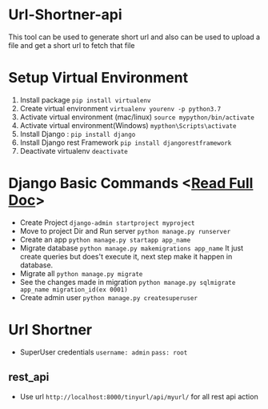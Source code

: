 # Url-Shortner-api
This tool can be used to generate short url and also can be used to upload a file and get a short url to fetch that file

# Setup Virtual Environment
 1. Install package `pip install virtualenv`
 2. Create virtual environment `virtualenv yourenv -p python3.7`
 3. Activate virtual environment (mac/linux) `source mypython/bin/activate` 
 4. Activate virtual environment(Windows) `mypthon\Scripts\activate`
 5. Install Django : `pip install django`
 6. Install Django rest Framework `pip install djangorestframework`
 7. Deactivate virtualenv `deactivate`
 
# Django Basic Commands <[Read Full Doc](https://docs.djangoproject.com/en/2.2/intro/tutorial01/)>
* Create Project `django-admin startproject myproject`
* Move to project Dir and Run server `python manage.py runserver`
* Create an app `python manage.py startapp app_name`
* Migrate database `python manage.py makemigrations app_name` It just create queries but does't execute it, next step make it happen in database.
* Migrate all `python manage.py migrate`
* See the changes made in migration `python manage.py sqlmigrate app_name migration_id(ex 0001)`
* Create admin user `python manage.py createsuperuser`


# Url Shortner
* SuperUser credentials `username: admin` `pass: root`

## rest_api
* Use url `http://localhost:8000/tinyurl/api/myurl/` for all rest api action

